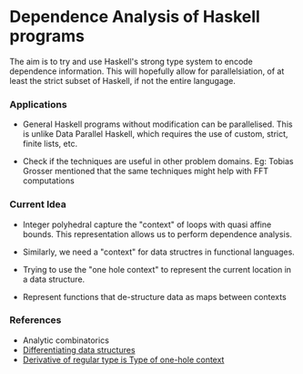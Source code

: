 # Dependence Analysis of Haskell programs

The aim is to try and use Haskell's strong type system to encode
dependence information. This will hopefully allow for parallelsiation, of at
least the strict subset of Haskell, if not the entire langugage.


### Applications

- General Haskell programs without modification can be parallelised. This is unlike Data Parallel Haskell, which requires the use of custom, strict, finite lists, etc.

- Check if the techniques are useful in other problem domains. Eg: Tobias Grosser
mentioned that the same techniques might help with FFT computations

### Current Idea

- Integer polyhedral capture the "context" of loops with quasi affine
bounds. This representation allows us to perform dependence analysis.

- Similarly, we need a "context" for data structres in functional languages.

- Trying to use the "one hole context" to represent the current location
in a data structure.

- Represent functions that de-structure data as maps between contexts

### References

- Analytic combinatorics
- [Differentiating data structures](http://www.cs.nott.ac.uk/~psztxa/publ/jpartial.pdf)
- [Derivative of regular type is Type of one-hole context](http://strictlypositive.org/diff.pdf)

